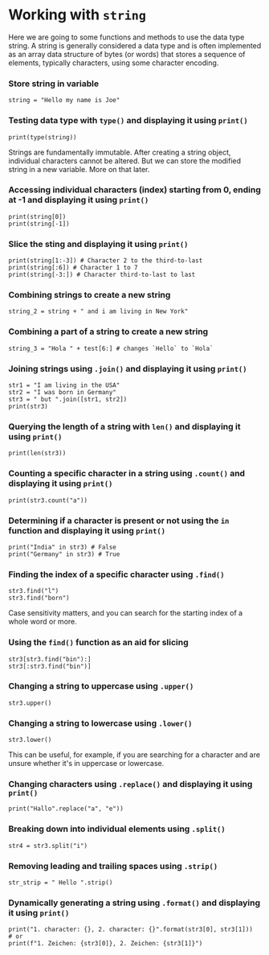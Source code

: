 # Working with `string`
Here we are going to some functions and methods to use the data type string.
A string is generally considered a data type and is often implemented as an array data structure of bytes (or words) that stores a sequence of elements, typically characters, using some character encoding.
### Store string in variable
```
string = "Hello my name is Joe"
```
### Testing data type with `type()` and displaying it using `print()`
```
print(type(string))
```
Strings are fundamentally immutable. After creating a string object, individual characters cannot be altered.
But we can store the modified string in a new variable. More on that later.
### Accessing individual characters (index) starting from 0, ending at -1 and displaying it using `print()`
```
print(string[0])
print(string[-1])
```
### Slice the sting and displaying it using `print()`
```
print(string[1:-3]) # Character 2 to the third-to-last
print(string[:6]) # Character 1 to 7
print(string[-3:]) # Character third-to-last to last
```
### Combining strings to create a new string
```
string_2 = string + " and i am living in New York"
```
### Combining a part of a string to create a new string
```
string_3 = "Hola " + test[6:] # changes `Hello` to `Hola`
```
### Joining strings using `.join()` and displaying it using `print()`
```
str1 = "I am living in the USA"
str2 = "I was born in Germany"
str3 = " but ".join([str1, str2])
print(str3)
```
### Querying the length of a string with `len()` and displaying it using `print()`
```
print(len(str3))
```
### Counting a specific character in a string using `.count()` and displaying it using `print()`
```
print(str3.count("a"))
```
### Determining if a character is present or not using the `in` function and displaying it using `print()`
```
print("India" in str3) # False
print("Germany" in str3) # True
```
### Finding the index of a specific character using `.find()`
```
str3.find("l")
str3.find("born")
```
Case sensitivity matters, and you can search for the starting index of a whole word or more.
### Using the `find()` function as an aid for slicing
```
str3[str3.find("bin"):]
str3[:str3.find("bin")]
```
### Changing a string to uppercase using `.upper()`
```
str3.upper()
```
### Changing a string to lowercase using `.lower()`
```
str3.lower()
```
This can be useful, for example, if you are searching for a character and are unsure whether it's in uppercase or lowercase.
### Changing characters using `.replace()` and displaying it using `print()`
```
print("Hallo".replace("a", "e"))
```
### Breaking down into individual elements using `.split()`
```
str4 = str3.split("i")
```
### Removing leading and trailing spaces using `.strip()`
```
str_strip = " Hello ".strip()
```
### Dynamically generating a string using `.format()` and displaying it using `print()`
```
print("1. character: {}, 2. character: {}".format(str3[0], str3[1]))
# or
print(f"1. Zeichen: {str3[0]}, 2. Zeichen: {str3[1]}")
